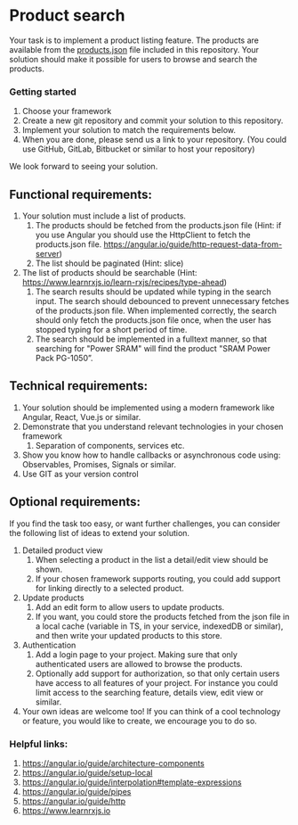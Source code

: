 # Product search

Your task is to implement a product listing feature. The products are available from the [products.json](https://raw.githubusercontent.com/servicepos/projectsearch/0f840c4a3793eca4f0c22141238f02373bbe49ea/products.json) file included in this repository. Your solution should make it possible for users to browse and search the products.

### Getting started
1. Choose your framework
2. Create a new git repository and commit your solution to this repository.
3. Implement your solution to match the requirements below.
4. When you are done, please send us a link to your repository. (You could use GitHub, GitLab, Bitbucket or similar to host your repository)

We look forward to seeing your solution.

## Functional requirements:
1. Your solution must include a list of products.
   1. The products should be fetched from the products.json file (Hint: if you use Angular you should use the HttpClient to fetch the products.json file. https://angular.io/guide/http-request-data-from-server)
   2. The list should be paginated (Hint: slice)
2. The list of products should be searchable (Hint: https://www.learnrxjs.io/learn-rxjs/recipes/type-ahead)
   1. The search results should be updated while typing in the search input. The search should debounced to prevent unnecessary fetches of the products.json file. When implemented correctly, the search should only fetch the products.json file once, when the user has stopped typing for a short period of time.
   2. The search should be implemented in a fulltext manner, so that searching for "Power SRAM" will find the product "SRAM Power Pack PG-1050”.

## Technical requirements:

1. Your solution should be implemented using a modern framework like Angular, React, Vue.js or similar.
2. Demonstrate that you understand relevant technologies in your chosen framework
   1. Separation of components, services etc.
3. Show you know how to handle callbacks or asynchronous code using: Observables, Promises, Signals or similar.
4. Use GIT as your version control

## Optional requirements:

If you find the task too easy, or want further challenges, you can consider the following list of ideas to extend your solution.

1. Detailed product view
   1. When selecting a product in the list a detail/edit view should be shown.
   2. If your chosen framework supports routing, you could add support for linking directly to a selected product.
2. Update products
   1. Add an edit form to allow users to update products.
   2. If you want, you could store the products fetched from the json file in a local cache (variable in TS, in your service, indexedDB or similar), and then write your updated products to this store.
3. Authentication
   1. Add a login page to your project. Making sure that only authenticated users are allowed to browse the products.
   2. Optionally add support for authorization, so that only certain users have access to all features of your project. For instance you could limit access to the searching feature, details view, edit view or similar.
4. Your own ideas are welcome too! If you can think of a cool technology or feature, you would like to create, we encourage you to do so.

### Helpful links:

1. https://angular.io/guide/architecture-components
2. https://angular.io/guide/setup-local
3. https://angular.io/guide/interpolation#template-expressions
4. https://angular.io/guide/pipes
5. https://angular.io/guide/http
6. https://www.learnrxjs.io
